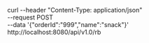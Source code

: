 curl --header "Content-Type: application/json" \
--request POST \
--data '{"orderId":"999","name":"snack"}' \
http://localhost:8080/api/v1.0/rb